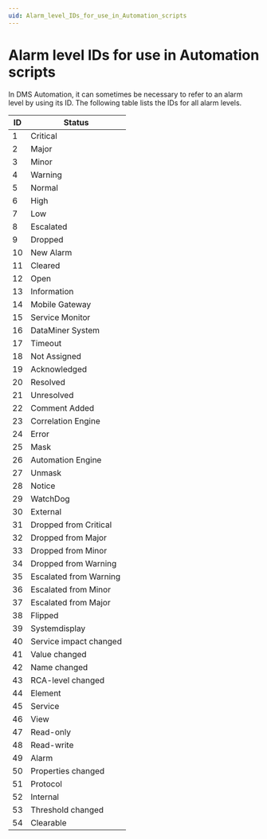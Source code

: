 ```yaml
---
uid: Alarm_level_IDs_for_use_in_Automation_scripts
---
```


# Alarm level IDs for use in Automation scripts

In DMS Automation, it can sometimes be necessary to refer to an alarm level by using its ID. The following table lists the IDs for all alarm levels.

| ID  | Status                 |
|-----|------------------------|
| 1   | Critical               |
| 2   | Major                  |
| 3   | Minor                  |
| 4   | Warning                |
| 5   | Normal                 |
| 6   | High                   |
| 7   | Low                    |
| 8   | Escalated              |
| 9   | Dropped                |
| 10  | New Alarm              |
| 11  | Cleared                |
| 12  | Open                   |
| 13  | Information            |
| 14  | Mobile Gateway         |
| 15  | Service Monitor        |
| 16  | DataMiner System       |
| 17  | Timeout                |
| 18  | Not Assigned           |
| 19  | Acknowledged           |
| 20  | Resolved               |
| 21  | Unresolved             |
| 22  | Comment Added          |
| 23  | Correlation Engine     |
| 24  | Error                  |
| 25  | Mask                   |
| 26  | Automation Engine      |
| 27  | Unmask                 |
| 28  | Notice                 |
| 29  | WatchDog               |
| 30  | External               |
| 31  | Dropped from Critical  |
| 32  | Dropped from Major     |
| 33  | Dropped from Minor     |
| 34  | Dropped from Warning   |
| 35  | Escalated from Warning |
| 36  | Escalated from Minor   |
| 37  | Escalated from Major   |
| 38  | Flipped                |
| 39  | Systemdisplay          |
| 40  | Service impact changed |
| 41  | Value changed          |
| 42  | Name changed           |
| 43  | RCA-level changed      |
| 44  | Element                |
| 45  | Service                |
| 46  | View                   |
| 47  | Read-only              |
| 48  | Read-write             |
| 49  | Alarm                  |
| 50  | Properties changed     |
| 51  | Protocol               |
| 52  | Internal               |
| 53  | Threshold changed      |
| 54  | Clearable              |
